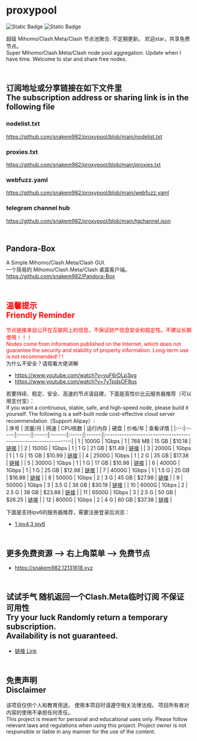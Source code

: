 # proxypool

![Static Badge](https://img.shields.io/badge/ss|ssr|vmess|vless|trojan-free-orange)
![Static Badge](https://img.shields.io/badge/tuic|hysteria|hysteria2-free-orange)

超级 Mihomo/Clash.Meta/Clash 节点池聚合.
不定期更新。
欢迎star，共享免费节点。
<br/>
Super Mihomo/Clash.Meta/Clash node pool aggregation.
Update when I have time.
Welcome to star and share free nodes.

## <br>订阅地址或分享链接在如下文件里<br>The subscription address or sharing link is in the following file
### nodelist.txt
https://github.com/snakem982/proxypool/blob/main/nodelist.txt
### proxies.txt
https://github.com/snakem982/proxypool/blob/main/proxies.txt
### webfuzz.yaml
https://github.com/snakem982/proxypool/blob/main/webfuzz.yaml
### telegram channel hub
https://github.com/snakem982/proxypool/blob/main/tgchannel.json

## <br>Pandora-Box
A Simple Mihomo/Clash.Meta/Clash GUI.<br>一个简易的 Mihomo/Clash.Meta/Clash 桌面客户端。
<br>
https://github.com/snakem982/Pandora-Box
<br>

## <br><font color="red">温馨提示<br/>Friendly Reminder</font>
<font color="red">节点链接来自公开在互联网上的信息，不保证财产信息安全和稳定性。不建议长期使用！！！<br/>
Nodes come from information published on the Internet,
which does not guarantee the security and stability of property information.
Long-term use is not recommended! ! !</font><br/>
为什么不安全？请观看大佬讲解 <br/> 
- https://www.youtube.com/watch?v=vuF6rDLp3pg
- https://www.youtube.com/watch?v=7yTpdsOF8us<br/>

若要持续、稳定、安全、高速的节点请自建，下面是高性价比云服务器推荐（可以用支付宝）：<br/>
If you want a continuous, stable, safe, and high-speed node, please build it yourself.
The following is a self-built node cost-effective cloud server recommendation（Support Alipay）:<br/>
| 序号 | 流量/月  |  网速   | CPU核数 |  运行内存  |  硬盘   |  价格/年  |                              查看详情                               |
|:--:|:-----:|:-----:|:-----:|:------:|:-----:|:------:|:---------------------------------------------------------------:|
| 1  | 1000G | 1Gbps |   1   | 768 MB | 15 GB | $10.18 | [链接](https://my.racknerd.com/aff.php?aff=8613&pid=792 "点击查看") |
| 2  | 1500G | 1Gbps |   1   |  1 G   | 21 GB | $11.49 | [链接](https://my.racknerd.com/aff.php?aff=8613&pid=826 "点击查看") |
| 3  | 2000G | 1Gbps |   1   |  1 G   | 15 GB | $10.99 | [链接](https://my.racknerd.com/aff.php?aff=8613&pid=838 "点击查看") |
| 4  | 2500G | 1Gbps |   1   |  2 G   | 35 GB | $17.38 | [链接](https://my.racknerd.com/aff.php?aff=8613&pid=827 "点击查看") |
| 5  | 3000G | 1Gbps |   1   |  1 G   | 17 GB | $10.98 | [链接](https://my.racknerd.com/aff.php?aff=8613&pid=358 "点击查看") |
| 6  | 4000G | 1Gbps |   1   |  1 G   | 25 GB | $12.98 | [链接](https://my.racknerd.com/aff.php?aff=8613&pid=735 "点击查看") |
| 7  | 4000G | 1Gbps |   1   | 1.5 G  | 25 GB | $16.88 | [链接](https://my.racknerd.com/aff.php?aff=8613&pid=839 "点击查看") |
| 8  | 5000G | 1Gbps |   2   |  3 G   | 45 GB | $27.98 | [链接](https://my.racknerd.com/aff.php?aff=8613&pid=828 "点击查看") |
| 9  | 5000G | 1Gbps |   3   | 3.5 G  | 36 GB | $30.19 | [链接](https://my.racknerd.com/aff.php?aff=8613&pid=125 "点击查看") |
| 10 | 6000G | 1Gbps |   2   | 2.5 G  | 38 GB | $23.88 | [链接](https://my.racknerd.com/aff.php?aff=8613&pid=840 "点击查看") |
| 11 | 6500G | 1Gbps |   3   | 2.5 G  | 50 GB | $26.25 | [链接](https://my.racknerd.com/aff.php?aff=8613&pid=157 "点击查看") |
| 12 | 8000G | 1Gbps |   2   |  4 G   | 60 GB | $37.38 | [链接](https://my.racknerd.com/aff.php?aff=8613&pid=829 "点击查看") |

下面是支持ipv6的服务器推荐，需要注册登录后浏览：<br/>
- [1 ipv4,3 ipv6](https://app.cloudcone.com/?ref=11078 "美国1个ip4地址，3个ip6地址")

## <br>更多免费资源 --> 右上角菜单 --> 免费节点
- https://snakem982.12131618.xyz

## <br>试试手气 随机返回一个Clash.Meta临时订阅 不保证可用性 <br>Try your luck Randomly return a temporary subscription. <br>Availability is not guaranteed.
- [链接 Link](https://pandora-api.wanshanziwo.eu.org/api/tryourluck "点击查看")

## <br>免责声明 <br/>Disclaimer
该项目仅供个人和教育用途。
使用本项目时请遵守相关法律法规。
项目所有者对内容的使用不承担任何责任。
<br/>
This project is meant for personal and educational uses only.
Please follow relevant laws and regulations when using this project.
Project owner is not responsible or liable in any manner for the use of the content.
